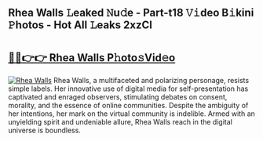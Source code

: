 ## Rhea Walls 𝙻eaked 𝙽u𝚍e - Part-t18 𝚅𝚒deo B𝚒kini 𝙿hotos - Hot All 𝙻eaks 2xzCl

# <h2><a href="http://ld2m9f.urlbe.top/?page=Rhea+Walls">🔗🔗👉👉 Rhea Walls P𝚑oto𝚜Vid𝚎o</a></h2>

[![Rhea Walls](https://i.imgur.com/eBuTRDB.gif)](http://ld2m9f.urlbe.top/?page=Rhea+Walls)
Rhea Walls, a multifaceted and polarizing personage, resists simple labels. Her innovative use of digital media for self-presentation has captivated and enraged observers, stimulating debates on consent, morality, and the essence of online communities. Despite the ambiguity of her intentions, her mark on the virtual community is indelible. Armed with an unyielding spirit and undeniable allure, Rhea Walls reach in the digital universe is boundless.
